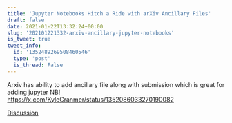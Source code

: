 ```yaml
---
title: 'Jupyter Notebooks Hitch a Ride with arXiv Ancillary Files'
draft: false
date: 2021-01-22T13:32:24+00:00
slug: '202101221332-arxiv-ancillary-jupyter-notebooks'
is_tweet: true
tweet_info:
  id: '1352489269508460546'
  type: 'post'
  is_thread: False
---
```




Arxiv has ability to add ancillary file along with submission which is great for adding jupyter NB! <https://x.com/KyleCranmer/status/1352086033270190082>

[Discussion](https://x.com/sytelus/status/1352489269508460546)
